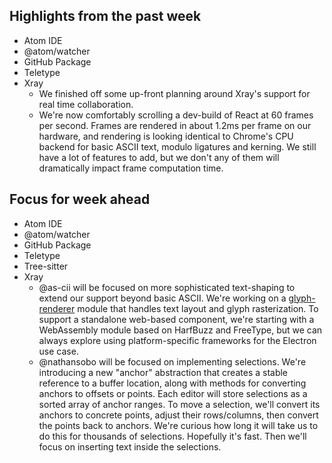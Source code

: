 ## Highlights from the past week

- Atom IDE
- @atom/watcher
- GitHub Package
- Teletype
- Xray
  - We finished off some up-front planning around Xray's support for real time collaboration.
  - We're now comfortably scrolling a dev-build of React at 60 frames per second. Frames are rendered in about 1.2ms per frame on our hardware, and rendering is looking identical to Chrome's CPU backend for basic ASCII text, modulo ligatures and kerning. We still have a lot of features to add, but we don't any of them will dramatically impact frame computation time.

## Focus for week ahead

- Atom IDE
- @atom/watcher
- GitHub Package
- Teletype
- Tree-sitter
- Xray
  - @as-cii will be focused on more sophisticated text-shaping to extend our support beyond basic ASCII. We're working on a [glyph-renderer](https://github.com/atom/xray/tree/glyph-renderer) module that handles text layout and glyph rasterization. To support a standalone web-based component, we're starting with a WebAssembly module based on HarfBuzz and FreeType, but we can always explore using platform-specific frameworks for the Electron use case.
  - @nathansobo will be focused on implementing selections. We're introducing a new "anchor" abstraction that creates a stable reference to a buffer location, along with methods for converting anchors to offsets or points. Each editor will store selections as a sorted array of anchor ranges. To move a selection, we'll convert its anchors to concrete points, adjust their rows/columns, then convert the points back to anchors. We're curious how long it will take us to do this for thousands of selections. Hopefully it's fast. Then we'll focus on inserting text inside the selections.
